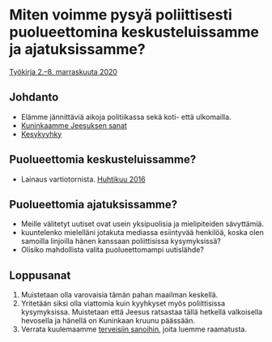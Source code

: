 # Miten voimme pysyä poliittisesti puolueettomina keskusteluissamme ja ajatuksissamme?
[Työkirja 2.–8. marraskuuta 2020](https://wol.jw.org/fi/wol/d/r16/lp-fi/202020402)


## Johdanto
* Elämme jännittäviä aikoja politiikassa sekä koti- että ulkomailla.
* [Kuninkaamme Jeesuksen sanat](https://wol.jw.org/fi/wol/b/r16/lp-fi/nwtsty/40/10#study=discover&v=40:10:16-40:10:17)
* [Kesykyyhky](https://fi.wikipedia.org/wiki/Kesykyyhky)


## Puolueettomia keskusteluissamme?
* Lainaus vartiotornista. [Huhtikuu 2016](https://wol.jw.org/fi/wol/d/r16/lp-fi/2016288#h=18:0-20:0)

## Puolueettomia ajatuksissamme?
* Meille välitetyt uutiset ovat usein yksipuolisia ja mielipiteiden sävyttämiä. 
* kuuntelenko mielelläni jotakuta mediassa esiintyvää henkilöä, koska olen samoilla linjoilla hänen kanssaan poliittisissa kysymyksissä?
* Olisiko mahdollista valita puolueettomampi uutislähde?

## Loppusanat
1. Muistetaan olla varovaisia tämän pahan maailman keskellä.
2. Yritetään siksi olla viattomia kuin kyyhkyset myös poliittisissa kysymyksissa. Muistetaan että Jeesus ratsastaa tällä hetkellä valkoisella hevosella ja hänellä on Kuninkaan kruunu päässään.
3. Verrata kuulemaamme [terveisiin sanoihin](https://wol.jw.org/fi/wol/b/r16/lp-fi/nwtsty/55/1#study=discover&v=55:1:13), joita luemme raamatusta.

